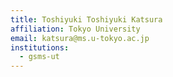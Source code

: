 ```yaml
---
title: Toshiyuki Toshiyuki Katsura
affiliation: Tokyo University
email: katsura@ms.u-tokyo.ac.jp
institutions:
  - gsms-ut
---
```


